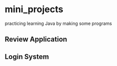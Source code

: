 # mini_projects
practicing learning Java by making some programs


## Review Application

## Login System
